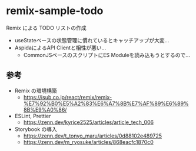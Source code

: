 # remix-sample-todo

Remix による TODO リストの作成

- useStateベースの状態管理に慣れているとキャッチアップが大変...
- AspidaによるAPI Clientと相性が悪い...
  - CommonJSベースのスクリプトにES Moduleを読み込もうとするので...

## 参考

- Remix の環境構築
  - https://isub.co.jp/react/remix/remix-%E7%92%B0%E5%A2%83%E6%A7%8B%E7%AF%89%E6%89%8B%E9%A0%86/
- ESLint, Prettier
  - https://zenn.dev/kyrice2525/articles/article_tech_006
- Storybook の導入
  - https://zenn.dev/t_tonyo_maru/articles/0d88102e489725
  - https://zenn.dev/m_ryosuke/articles/868eacfc1870c0
